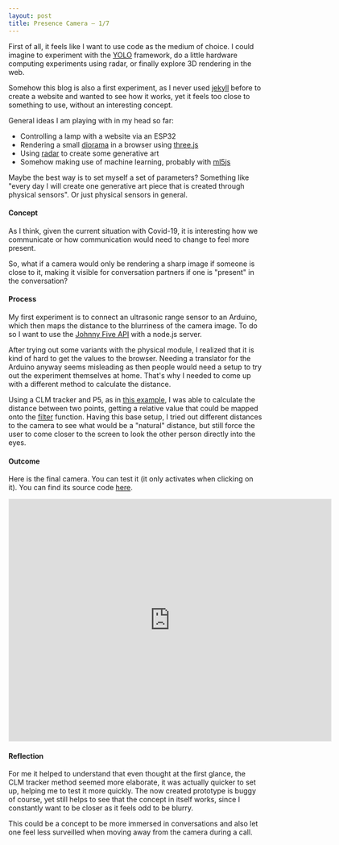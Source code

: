 ```yaml
---
layout: post
title: Presence Camera — 1/7
---
```


First of all, it feels like I want to use code as the medium of choice. I could imagine to experiment with the [YOLO](https://ml5js.org/reference/api-YOLO/) framework, do a little hardware computing experiments using radar, or finally explore 3D rendering in the web. 

Somehow this blog is also a first experiment, as I never used [jekyll](https://jekyllrb.com/) before to create a website and wanted to see how it works, yet it feels too close to something to use, without an interesting concept.

General ideas I am playing with in my head so far:

* Controlling a lamp with a website via an ESP32
* Rendering a small [diorama](https://twitter.com/bruno_simon/status/1318546986631647232) in a browser using [three.js](https://threejs.org/)
* Using [radar](https://www.infineon.com/cms/en/product/promopages/makeradar/plug-and-play/) to create some generative art
* Somehow making use of machine learning, probably with [ml5js](https://ml5js.org/)

Maybe the best way is to set myself a set of parameters? Something like "every day I will create one generative art piece that is created through physical sensors". Or just physical sensors in general.

#### Concept

As I think, given the current situation with Covid-19, it is interesting how we communicate or how communication would need to change to feel more present.

So, what if a camera would only be rendering a sharp image if someone is close to it, making it visible for conversation partners if one is "present" in the conversation?

#### Process

My first experiment is to connect an ultrasonic range sensor to an Arduino, which then maps the distance to the blurriness of the camera image. To do so I want to use the [Johnny Five API](http://johnny-five.io/api/proximity/#hcsr04parallax-ping-) with a node.js server.

After trying out some variants with the physical module, I realized that it is kind of hard to get the values to the browser. Needing a translator for the Arduino anyway seems misleading as then people would need a setup to try out the experiment themselves at home. That's why I needed to come up with a different method to calculate the distance. 

Using a CLM tracker and P5, as in [this example](https://gist.github.com/lmccart/2273a047874939ad8ad1), I was able to calculate the distance between two points, getting a relative value that could be mapped onto the [filter](https://p5js.org/reference/#/p5/filter) function. Having this base setup, I tried out different distances to the camera to see what would be a "natural" distance, but still force the user to come closer to the screen to look the other person directly into the eyes.

#### Outcome

Here is the final camera. You can test it (it only activates when clicking on it). You can find its source code [here](https://editor.p5js.org/olivierbrcknr/sketches/qQ3oMNK0E).

<iframe
  width="640px"
  height="480px"
  allow="camera"
  style="border: solid 1px #EEE;"
  src="https://editor.p5js.org/olivierbrcknr/embed/qQ3oMNK0E"
></iframe>

#### Reflection

For me it helped to understand that even thought at the first glance, the CLM tracker method seemed more elaborate, it was actually quicker to set up, helping me to test it more quickly. The now created prototype is buggy of course, yet still helps to see that the concept in itself works, since I constantly want to be closer as it feels odd to be blurry. 

This could be a concept to be more immersed in conversations and also let one feel less surveilled when moving away from the camera during a call.